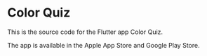 # Color Quiz

This is the source code for the Flutter app Color Quiz.

The app is available in the Apple App Store and Google Play Store.
